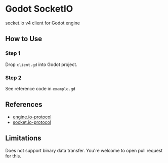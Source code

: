 # Godot SocketIO

socket.io v4 client for Godot engine

## How to Use

### Step 1

Drop `client.gd` into Godot project.

### Step 2

See reference code in `example.gd`

## References

- [engine.io-protocol](https://github.com/socketio/engine.io-protocol)
- [socket.io-protocol](https://github.com/socketio/socket.io-protocol)

## Limitations

Does not support binary data transfer. You're welcome to open pull request for this.
